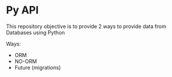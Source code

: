 # Py API

This repository objective is to provide 2 ways to provide data from Databases using Python
    
Ways:
- ORM 
- NO-ORM
- Future (migrations)